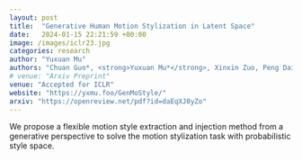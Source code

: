 ```yaml
---
layout: post
title:  "Generative Human Motion Stylization in Latent Space"
date:   2024-01-15 22:21:59 +00:00
image: /images/iclr23.jpg
categories: research
author: "Yuxuan Mu"
authors: "Chuan Guo*, <strong>Yuxuan Mu*</strong>, Xinxin Zuo, Peng Dai, Youliang Yan, Juwei Lu, Li Cheng"
# venue: "Arxiv Preprint"
venue: "Accepted for ICLR"
website: "https://yxmu.foo/GenMoStyle/"
arxiv: "https://openreview.net/pdf?id=daEqXJ0yZo"
---
```

We propose a flexible motion style extraction and injection method from a generative perspective to solve the motion stylization task with probabilistic style space.